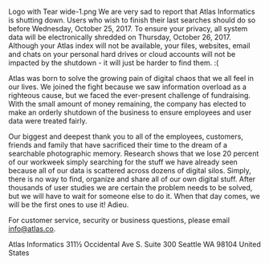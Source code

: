 Logo with Tear wide-1.png
We are very sad to report that Atlas Informatics is shutting down. Users who wish to finish their last searches should do so before Wednesday, October 25, 2017. To ensure your privacy, all system data will be electronically shredded on Thursday, October 26, 2017. Although your Atlas index will not be available, your files, websites, email and chats on your personal hard drives or cloud accounts will not be impacted by the shutdown - it will just be harder to find them. :(

Atlas was born to solve the growing pain of digital chaos that we all feel in our lives. We joined the fight because we saw information overload as a righteous cause, but we faced the ever-present challenge of fundraising. With the small amount of money remaining, the company has elected to make an orderly shutdown of the business to ensure employees and user data were treated fairly.

Our biggest and deepest thank you to all of the employees, customers, friends and family that have sacrificed their time to the dream of a searchable photographic memory. Research shows that we lose 20 percent of our workweek simply searching for the stuff we have already seen because all of our data is scattered across dozens of digital silos. Simply, there is no way to find, organize and share all of our own digital stuff. After thousands of user studies we are certain the problem needs to be solved, but we will have to wait for someone else to do it. When that day comes, we will be the first ones to use it! Adieu.

For customer service, security or business questions, please email info@atlas.co.

 

Atlas Informatics   311½ Occidental Ave S. Suite 300    Seattle  WA   98104   United States
